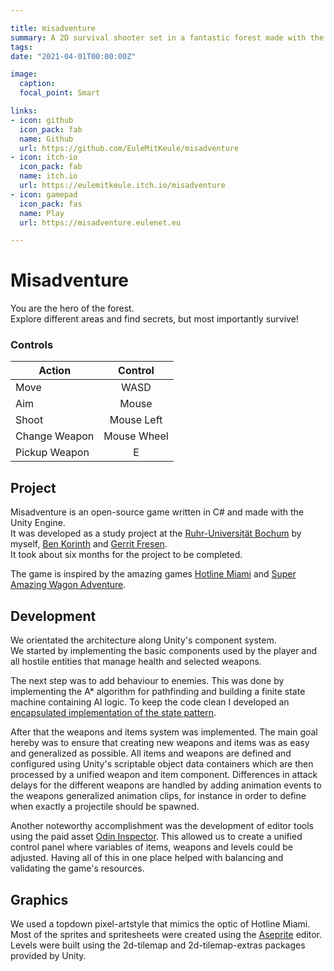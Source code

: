 ```yaml
---

title: misadventure
summary: A 2D survival shooter set in a fantastic forest made with the Unity Engine.
tags:
date: "2021-04-01T00:00:00Z"

image:
  caption:
  focal_point: Smart

links:
- icon: github
  icon_pack: fab
  name: Github
  url: https://github.com/EuleMitKeule/misadventure
- icon: itch-io
  icon_pack: fab
  name: itch.io
  url: https://eulemitkeule.itch.io/misadventure
- icon: gamepad
  icon_pack: fas
  name: Play
  url: https://misadventure.eulenet.eu

---
```


# Misadventure

You are the hero of the forest.<br>
Explore different areas and find secrets, but most importantly survive!

### Controls

| Action        | Control       |
| ------------- |:-------------:|
| Move          | WASD          |
| Aim           | Mouse         |
| Shoot         | Mouse Left    |
| Change Weapon | Mouse Wheel   |
| Pickup Weapon | E             |

## Project

Misadventure is an open-source game written in C# and made with the Unity Engine.<br>
It was developed as a study project at the [Ruhr-Universität Bochum](https://ruhr-uni-bochum.de)
by myself, [Ben Korinth](https://github.com/mifiamigahna) and [Gerrit Fresen](https://github.com/GerritF).<br>
It took about six months for the project to be completed.

The game is inspired by the amazing games [Hotline Miami](https://store.steampowered.com/app/219150/Hotline_Miami) and [Super Amazing Wagon Adventure](https://store.steampowered.com/app/250500/Super_Amazing_Wagon_Adventure).

## Development

We orientated the architecture along Unity's component system.<br>
We started by implementing the basic components used by the player and all hostile entities that manage health and selected weapons.<br>

The next step was to add behaviour to enemies. This was done by implementing the A* algorithm for pathfinding and building a finite state machine containing AI logic. To keep the code clean I developed an [encapsulated implementation of the state pattern](https://github.com/EuleMitKeule/better-fsm).

After that the weapons and items system was implemented. The main goal hereby was to ensure that creating new weapons and items was as easy and generalized as possible. All items and weapons are defined and configured using Unity's scriptable object data containers which are then processed by a unified weapon and item component. Differences in attack delays for the different weapons are handled by adding animation events to the weapons generalized animation clips, for instance in order to define when exactly a projectile should be spawned.<br>

Another noteworthy accomplishment was the development of editor tools using the paid asset [Odin Inspector](https://odininspector.com). This allowed us to create
a unified control panel where variables of items, weapons and levels could be adjusted. Having all of this in one place helped with balancing and validating the game's resources.

## Graphics

We used a topdown pixel-artstyle that mimics the optic of Hotline Miami.
Most of the sprites and spritesheets were created using the [Aseprite](https://aseprite.org) editor.<br>
Levels were built using the 2d-tilemap and 2d-tilemap-extras packages provided by Unity.